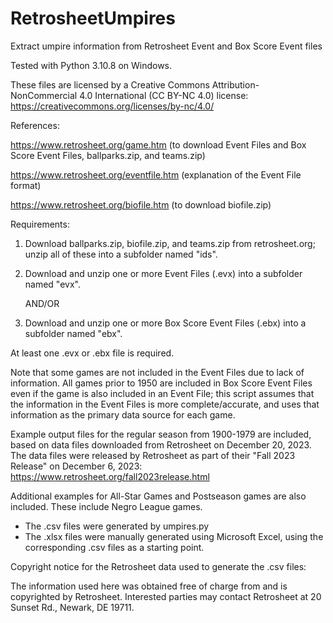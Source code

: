 # RetrosheetUmpires
Extract umpire information from Retrosheet Event and Box Score Event files

Tested with Python 3.10.8 on Windows.

These files are licensed by a Creative Commons Attribution-NonCommercial 4.0 International (CC BY-NC 4.0) license: https://creativecommons.org/licenses/by-nc/4.0/

References:

https://www.retrosheet.org/game.htm (to download Event Files and Box Score Event Files, ballparks.zip, and teams.zip)

https://www.retrosheet.org/eventfile.htm (explanation of the Event File format)

https://www.retrosheet.org/biofile.htm (to download biofile.zip)

 
Requirements:

1. Download ballparks.zip, biofile.zip, and teams.zip from retrosheet.org; unzip all of these into a subfolder named "ids".

2. Download and unzip one or more Event Files (.evx) into a subfolder named "evx".

   AND/OR

3. Download and unzip one or more Box Score Event Files (.ebx) into a subfolder named "ebx". 

At least one .evx or .ebx file is required.

Note that some games are not included in the Event Files due to lack of information. 
All games prior to 1950 are included in Box Score Event Files even if the game is also
included in an Event File; this script assumes that the information in the Event Files
is more complete/accurate, and uses that information as the primary data source for 
each game.

Example output files for the regular season from 1900-1979 are included, based on data files downloaded from 
Retrosheet on December 20, 2023. The data files were released by Retrosheet as part of their "Fall 2023 Release" 
on December 6, 2023: https://www.retrosheet.org/fall2023release.html

Additional examples for All-Star Games and Postseason games are also included. These include Negro League games.

* The .csv files were generated by umpires.py
* The .xlsx files were manually generated using Microsoft Excel, using the corresponding .csv files as a starting point.

Copyright notice for the Retrosheet data used to generate the .csv files:

The information used here was obtained free of
charge from and is copyrighted by Retrosheet.  Interested
parties may contact Retrosheet at 20 Sunset Rd.,
Newark, DE 19711.
